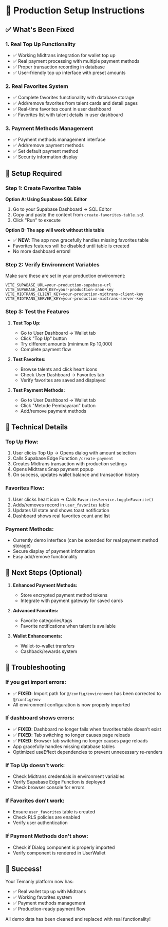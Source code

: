 # 🎉 Production Setup Instructions

## ✅ What's Been Fixed

### 1. **Real Top Up Functionality** 
- ✅ Working Midtrans integration for wallet top up
- ✅ Real payment processing with multiple payment methods
- ✅ Proper transaction recording in database
- ✅ User-friendly top up interface with preset amounts

### 2. **Real Favorites System**
- ✅ Complete favorites functionality with database storage
- ✅ Add/remove favorites from talent cards and detail pages
- ✅ Real-time favorites count in user dashboard
- ✅ Favorites list with talent details in user dashboard

### 3. **Payment Methods Management**
- ✅ Payment methods management interface
- ✅ Add/remove payment methods
- ✅ Set default payment method
- ✅ Security information display

## 🚀 Setup Required

### Step 1: Create Favorites Table
**Option A: Using Supabase SQL Editor**
1. Go to your Supabase Dashboard → SQL Editor
2. Copy and paste the content from `create-favorites-table.sql`
3. Click "Run" to execute

**Option B: The app will work without this table**
- ✅ **NEW**: The app now gracefully handles missing favorites table
- Favorites features will be disabled until table is created
- No more dashboard errors!

### Step 2: Verify Environment Variables
Make sure these are set in your production environment:

```env
VITE_SUPABASE_URL=your-production-supabase-url
VITE_SUPABASE_ANON_KEY=your-production-anon-key
VITE_MIDTRANS_CLIENT_KEY=your-production-midtrans-client-key
VITE_MIDTRANS_SERVER_KEY=your-production-midtrans-server-key
```

### Step 3: Test the Features

1. **Test Top Up:**
   - Go to User Dashboard → Wallet tab
   - Click "Top Up" button
   - Try different amounts (minimum Rp 10,000)
   - Complete payment flow

2. **Test Favorites:**
   - Browse talents and click heart icons
   - Check User Dashboard → Favorites tab
   - Verify favorites are saved and displayed

3. **Test Payment Methods:**
   - Go to User Dashboard → Wallet tab
   - Click "Metode Pembayaran" button
   - Add/remove payment methods

## 🔧 Technical Details

### Top Up Flow:
1. User clicks Top Up → Opens dialog with amount selection
2. Calls Supabase Edge Function `/create-payment`
3. Creates Midtrans transaction with production settings
4. Opens Midtrans Snap payment popup
5. On success, updates wallet balance and transaction history

### Favorites Flow:
1. User clicks heart icon → Calls `FavoritesService.toggleFavorite()`
2. Adds/removes record in `user_favorites` table
3. Updates UI state and shows toast notification
4. Dashboard shows real favorites count and list

### Payment Methods:
- Currently demo interface (can be extended for real payment method storage)
- Secure display of payment information
- Easy add/remove functionality

## 🎯 Next Steps (Optional)

1. **Enhanced Payment Methods:**
   - Store encrypted payment method tokens
   - Integrate with payment gateway for saved cards

2. **Advanced Favorites:**
   - Favorite categories/tags
   - Favorite notifications when talent is available

3. **Wallet Enhancements:**
   - Wallet-to-wallet transfers
   - Cashback/rewards system

## 🐛 Troubleshooting

### If you get import errors:
- ✅ **FIXED**: Import path for `@/config/environment` has been corrected to `@/config/env`
- All environment configuration is now properly imported

### If dashboard shows errors:
- ✅ **FIXED**: Dashboard no longer fails when favorites table doesn't exist
- ✅ **FIXED**: Tab switching no longer causes page reloads
- ✅ **FIXED**: Browser tab switching no longer causes page reloads
- App gracefully handles missing database tables
- Optimized useEffect dependencies to prevent unnecessary re-renders

### If Top Up doesn't work:
- Check Midtrans credentials in environment variables
- Verify Supabase Edge Function is deployed
- Check browser console for errors

### If Favorites don't work:
- Ensure `user_favorites` table is created
- Check RLS policies are enabled
- Verify user authentication

### If Payment Methods don't show:
- Check if Dialog component is properly imported
- Verify component is rendered in UserWallet

## 🎉 Success!

Your Temanly platform now has:
- ✅ Real wallet top up with Midtrans
- ✅ Working favorites system
- ✅ Payment methods management
- ✅ Production-ready payment flow

All demo data has been cleaned and replaced with real functionality!

